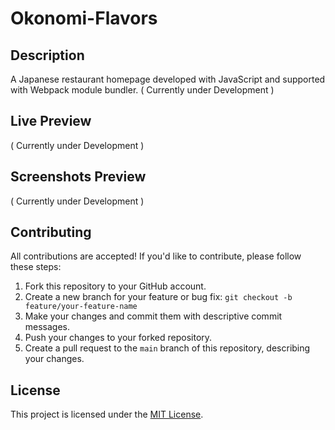 # Okonomi-Flavors

## Description
A Japanese restaurant homepage developed with JavaScript and supported with Webpack module bundler. ( Currently under Development )

## Live Preview
( Currently under Development )

## Screenshots Preview
( Currently under Development )

## Contributing
All contributions are accepted! If you'd like to contribute, please follow these steps:

1. Fork this repository to your GitHub account.
2. Create a new branch for your feature or bug fix: `git checkout -b feature/your-feature-name`
3. Make your changes and commit them with descriptive commit messages.
4. Push your changes to your forked repository.
5. Create a pull request to the `main` branch of this repository, describing your changes.

## License

This project is licensed under the [MIT License](LICENSE).
